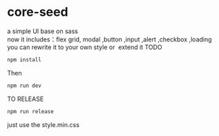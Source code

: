 # core-seed
a simple UI base on sass  
now it includes：flex grid, modal ,button ,input ,alert ,checkbox ,loading  
you can rewrite it to your own style or  extend it 
TODO  
```sh
npm install  
```
Then
```sh
npm run dev
```
TO RELEASE
```sh
npm run release
```
just use the style.min.css
